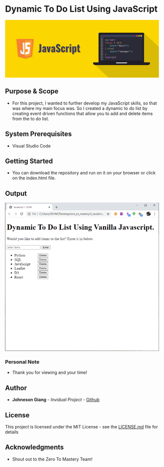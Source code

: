 # Dynamic To Do List Using JavaScript

![intro](./images/intro.png)


## Purpose & Scope

* For this project, I wanted to further develop my JavaScript skills, so that was where my main focus was. So I created a dynamic to do list by creating event driven functions that allow you to add and delete items from the to do list.


## System Prerequisites
- Visual Studio Code


## Getting Started

* You can download the repository and run on it on your browser or click on the index.html file.

## Output

![output](./images/output.PNG)


### Personal Note
* Thank you for viewing and your time!

## Author

* **Johneson Giang** - *Invidual Project* - [Github](https://github.com/jhustles)

## License

This project is licensed under the MIT License - see the [LICENSE.md](LICENSE.md) file for details

## Acknowledgments
* Shout out to the Zero To Mastery Team! 